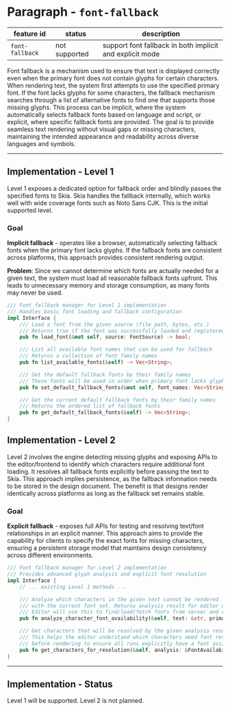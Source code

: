 # Paragraph - `font-fallback`

| feature id      | status        | description                                              |
| --------------- | ------------- | -------------------------------------------------------- |
| `font-fallback` | not supported | support font fallback in both implicit and explicit mode |

Font fallback is a mechanism used to ensure that text is displayed correctly even when the primary font does not contain glyphs for certain characters. When rendering text, the system first attempts to use the specified primary font. If the font lacks glyphs for some characters, the fallback mechanism searches through a list of alternative fonts to find one that supports those missing glyphs. This process can be implicit, where the system automatically selects fallback fonts based on language and script, or explicit, where specific fallback fonts are provided. The goal is to provide seamless text rendering without visual gaps or missing characters, maintaining the intended appearance and readability across diverse languages and symbols.

---

## Implementation - Level 1

Level 1 exposes a dedicated option for fallback order and blindly passes the specified fonts to Skia. Skia handles the fallback internally, which works well with wide coverage fonts such as Noto Sans CJK. This is the initial supported level.

### Goal

**Implicit fallback** - operates like a browser, automatically selecting fallback fonts when the primary font lacks glyphs. If the fallback fonts are consistent across platforms, this approach provides consistent rendering output.

**Problem**: Since we cannot determine which fonts are actually needed for a given text, the system must load all reasonable fallback fonts upfront. This leads to unnecessary memory and storage consumption, as many fonts may never be used.

```rust
/// Font fallback manager for Level 1 implementation
/// Handles basic font loading and fallback configuration
impl Interface {
    /// Load a font from the given source (file path, bytes, etc.)
    /// Returns true if the font was successfully loaded and registered
    pub fn load_font(&mut self, source: FontSource) -> bool;

    /// List all available font names that can be used for fallback
    /// Returns a collection of font family names
    pub fn list_available_fonts(&self) -> Vec<String>;

    /// Set the default fallback fonts by their family names
    /// These fonts will be used in order when primary font lacks glyphs
    pub fn set_default_fallback_fonts(&mut self, font_names: Vec<String>);

    /// Get the current default fallback fonts by their family names
    /// Returns the ordered list of fallback fonts
    pub fn get_default_fallback_fonts(&self) -> Vec<String>;
}
```

## Implementation - Level 2

Level 2 involves the engine detecting missing glyphs and exposing APIs to the editor/frontend to identify which characters require additional font loading. It resolves all fallback fonts explicitly before passing the text to Skia. This approach implies persistence, as the fallback information needs to be stored in the design document. The benefit is that designs render identically across platforms as long as the fallback set remains stable.

### Goal

**Explicit fallback** - exposes full APIs for testing and resolving text/font relationships in an explicit manner. This approach aims to provide the capability for clients to specify the exact fonts for missing characters, ensuring a persistent storage model that maintains design consistency across different environments.

```rust
/// Font fallback manager for Level 2 implementation
/// Provides advanced glyph analysis and explicit font resolution
impl Interface {
    // ... existing Level 1 methods ...

    /// Analyze which characters in the given text cannot be rendered
    /// with the current font set. Returns analysis result for editor use.
    /// Editor will use this to find/load/fetch fonts from server and register them.
    pub fn analyze_character_font_availability(&self, text: &str, primary_font: &str) -> FontAvailabilityAnalysis;

    /// Get characters that will be resolved by the given analysis result
    /// This helps the editor understand which characters need font resolution
    /// before rendering to ensure all runs explicitly have a font assigned.
    pub fn get_characters_for_resolution(&self, analysis: &FontAvailabilityAnalysis) -> Vec<char>;
}
```

---

## Implementation - Status

Level 1 will be supported. Level 2 is not planned.
